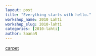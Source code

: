 ```yaml
---
layout: post
title: "Everything starts with hello."
workshop_name: 2010 Lahti
workshop_slug: 2010-lahti
categories: [2010-lahti]
author: SaanaN 
---
```

<a href='http://workshops.nodebox.net/2010/wp-content/uploads/carpet1.pdf'>carpet</a>
